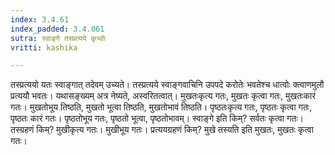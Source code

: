 ```yaml
---
index: 3.4.61
index_padded: 3.4.061
sutra: स्वाङ्गे तस्प्रत्यये कृभ्वोः
vritti: kashika

---
```

तस्प्रत्ययो यतः स्वाङ्गात् तदेवम् उच्यते। तस्प्रत्यये स्वाङ्गवाचिनि उपपदे करोतेः भवतेश्च धात्वोः क्त्वाणमुलौ प्रत्ययौ भवतः। यथासङ्ख्यम् अत्र नेष्यते, अस्वरितत्वात्। मुखतःकृत्य गतः, मुखतः कृत्वा गतः, मुखतःकारं गतः। मुखतोभूय तिष्ठति, मुखतो भूत्वा तिष्ठति, मुखतोभावं तिष्ठति। पृष्ठतःकृत्य गतः, पृष्ठतः कृत्वा गतः, पृष्ठतः कारं गतः। पृष्ठतोभूय गतः, पृष्ठतो भूत्वा, पृष्ठतोभावम्। स्वाङ्गे इति किम्? सर्वतः कृत्वा गतः। तस्ग्रहणं किम्? मुखीकृत्य गतः। मुखीभूय गतः। प्रत्ययग्रहणं किम्? मुखे तस्यति इति मुखतः, मुखतः कृत्वा गतः।